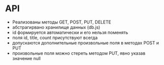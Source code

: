 # API
 - Реализованы методы GET, POST, PUT, DELETE
 - абстрагирвано хранилище данных (db.js)
 - id формируется автоматически и его нельзя поменять
 - поля id, title, count присутствуют всегда
 - допускаются дополнительные произвольные поля в методах POST и PUT
 - произвольные поля можно стереть методом PUT, явно указав значение null
